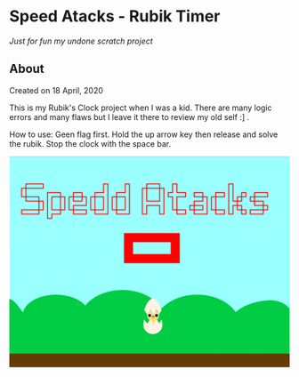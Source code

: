 # Speed Atacks - Rubik Timer
*Just for fun my undone scratch project*

## About
Created on 18 ‎April, ‎2020

This is my Rubik's Clock project when I was a kid. There are many logic errors and many flaws but I leave it there to review my old self :] .

How to use: Geen flag first. Hold the up arrow key then release and solve the rubik. Stop the clock with the space bar.

![Screenshot](Screenshot.png)

